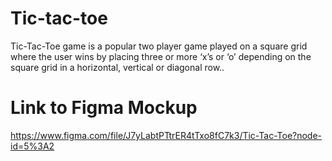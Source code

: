 # Tic-tac-toe
Tic-Tac-Toe game is a popular two player game played on a square grid where the user wins by  placing three or more ‘x’s or ‘o’ depending on the square grid in a horizontal, vertical or diagonal row..

# Link to Figma Mockup
https://www.figma.com/file/J7yLabtPTtrER4tTxo8fC7k3/Tic-Tac-Toe?node-id=5%3A2
